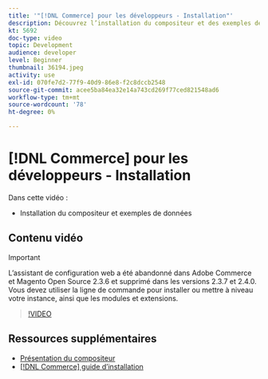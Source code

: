 ```yaml
---
title: '"[!DNL Commerce] pour les développeurs - Installation"'
description: Découvrez l’installation du compositeur et des exemples de données.
kt: 5692
doc-type: video
topic: Development
audience: developer
level: Beginner
thumbnail: 36194.jpeg
activity: use
exl-id: 070fe7d2-77f9-40d9-86e8-f2c8dccb2548
source-git-commit: acee5ba84ea32e14a743cd269f77ced821548ad6
workflow-type: tm+mt
source-wordcount: '78'
ht-degree: 0%

---
```


# [!DNL Commerce] pour les développeurs - Installation

Dans cette vidéo :

- Installation du compositeur et exemples de données

## Contenu vidéo

>[!IMPORTANT]
>
>L’assistant de configuration web a été abandonné dans Adobe Commerce et Magento Open Source 2.3.6 et supprimé dans les versions 2.3.7 et 2.4.0. Vous devez utiliser la ligne de commande pour installer ou mettre à niveau votre instance, ainsi que les modules et extensions.

>[!VIDEO](https://video.tv.adobe.com/v/36194?quality=12&learn=on)

## Ressources supplémentaires

- [Présentation du compositeur](https://devdocs.magento.com/guides/v2.4/extension-dev-guide/intro/intro-composer.html)
- [[!DNL Commerce] guide d’installation](https://devdocs.magento.com/guides/v2.4/install-gde/install-flow-diagram.html)
